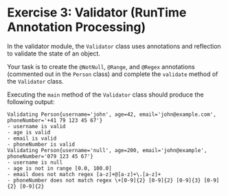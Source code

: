 # Exercise 3: Validator (RunTime Annotation Processing)

In the validator module, the `Validator` class uses annotations and reflection to validate the state of an object.

Your task is to create the `@NotNull`, `@Range`, and `@Regex` annotations (commented out in the `Person` class) and complete the `validate` method of the `Validator` class.

Executing the `main` method of the `Validator` class should produce the following output:

```
Validating Person{username='john', age=42, email='john@example.com', phoneNumber='+41 79 123 45 67'}
- username is valid
- age is valid
- email is valid
- phoneNumber is valid
Validating Person{username='null', age=200, email='john@example', phoneNumber='079 123 45 67'}
- username is null
- age is not in range [0.0, 100.0]
- email does not match regex [a-z]+@[a-z]+\.[a-z]+
- phoneNumber does not match regex \+[0-9]{2} [0-9]{2} [0-9]{3} [0-9]{2} [0-9]{2}
```